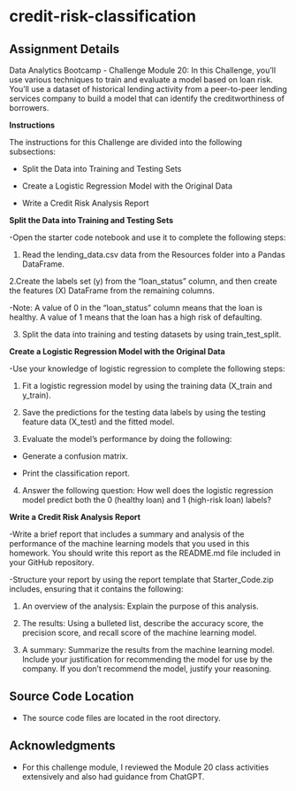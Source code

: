 # credit-risk-classification 

## Assignment Details
Data Analytics Bootcamp - Challenge Module 20: In this Challenge, you’ll use various techniques to train and evaluate a model based on loan risk. You’ll use a dataset of historical lending activity from a peer-to-peer lending services company to build a model that can identify the creditworthiness of borrowers.

**Instructions**

The instructions for this Challenge are divided into the following subsections:

* Split the Data into Training and Testing Sets

* Create a Logistic Regression Model with the Original Data

* Write a Credit Risk Analysis Report

**Split the Data into Training and Testing Sets**

-Open the starter code notebook and use it to complete the following steps:

1. Read the lending_data.csv data from the Resources folder into a Pandas DataFrame.

2.Create the labels set (y) from the “loan_status” column, and then create the features (X) DataFrame from the remaining columns.

-Note: A value of 0 in the “loan_status” column means that the loan is healthy. A value of 1 means that the loan has a high risk of defaulting.

3. Split the data into training and testing datasets by using train_test_split.

**Create a Logistic Regression Model with the Original Data**

-Use your knowledge of logistic regression to complete the following steps:

1. Fit a logistic regression model by using the training data (X_train and y_train).

2. Save the predictions for the testing data labels by using the testing feature data (X_test) and the fitted model.

3. Evaluate the model’s performance by doing the following:

* Generate a confusion matrix.

* Print the classification report.

4. Answer the following question: How well does the logistic regression model predict both the 0 (healthy loan) and 1 (high-risk loan) labels?

**Write a Credit Risk Analysis Report**

-Write a brief report that includes a summary and analysis of the performance of the machine learning models that you used in this homework. You should write this report as the README.md file included in your GitHub repository.

-Structure your report by using the report template that Starter_Code.zip includes, ensuring that it contains the following:

1. An overview of the analysis: Explain the purpose of this analysis.

2. The results: Using a bulleted list, describe the accuracy score, the precision score, and recall score of the machine learning model.

3. A summary: Summarize the results from the machine learning model. Include your justification for recommending the model for use by the company. If you don’t recommend the model, justify your reasoning.
 
## Source Code Location

* The source code files are located in the root directory.

## Acknowledgments

* For this challenge module, I reviewed the Module 20 class activities extensively and also had guidance from ChatGPT.

